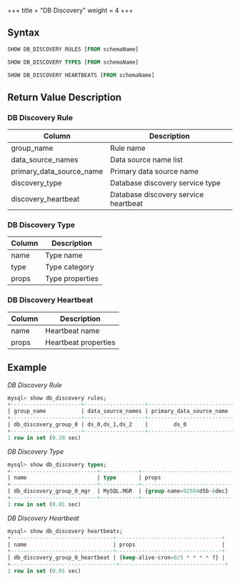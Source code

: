 +++
title = "DB Discovery"
weight = 4
+++

## Syntax

```sql
SHOW DB_DISCOVERY RULES [FROM schemaName]

SHOW DB_DISCOVERY TYPES [FROM schemaName]

SHOW DB_DISCOVERY HEARTBEATS [FROM schemaName]
```

## Return Value Description

### DB Discovery Rule

| Column                   | Description                            |
| ------------------------ | -------------------------------------- |
| group_name               | Rule name                              |
| data_source_names        | Data source name list                  |
| primary_data_source_name | Primary data source name               |
| discovery_type           | Database discovery service type        |
| discovery_heartbeat      | Database discovery service heartbeat   |

### DB Discovery Type

| Column                   | Description     |
| ------------------------ | ----------------|
| name                     | Type name       |
| type                     | Type category   |
| props                    | Type properties |

### DB Discovery Heartbeat

| Column                   | Description           |
| ------------------------ | ----------------------|
| name                     | Heartbeat name        |
| props                    | Heartbeat properties  |

## Example

*DB Discovery Rule*

```sql
mysql> show db_discovery rules;
+----------------------+-------------------+--------------------------+-----------------------------------------------------------------------------------+------------------------------------------------------------------------------+
| group_name           | data_source_names | primary_data_source_name | discovery_type                                                                    | discovery_heartbeat                                                          |
+----------------------+-------------------+--------------------------+-----------------------------------------------------------------------------------+------------------------------------------------------------------------------+
| db_discovery_group_0 | ds_0,ds_1,ds_2    |        ds_0              | {name=db_discovery_group_0_mgr, type=MySQL.MGR, props={group-name=92504d5b-6dec}} | {name=db_discovery_group_0_heartbeat, props={keep-alive-cron=0/5 * * * * ?}} |
+----------------------+-------------------+--------------------------+-----------------------------------------------------------------------------------+------------------------------------------------------------------------------+
1 row in set (0.20 sec)
```

*DB Discovery Type*

```sql
mysql> show db_discovery types;
+---------------------------+------------+------------------------------+
| name                      | type       | props                        |
+---------------------------+------------+------------------------------+
| db_discovery_group_0_mgr  | MySQL.MGR  | {group-name=92504d5b-6dec}   |
+---------------------------+------------+------------------------------+
1 row in set (0.01 sec)
```

*DB Discovery Heartbeat*

```sql
mysql> show db_discovery heartbeats;
+--------------------------------+---------------------------------+
| name                           | props                           |
+--------------------------------+---------------------------------+
| db_discovery_group_0_heartbeat | {keep-alive-cron=0/5 * * * * ?} |
+---------------------------------+---------------------------------+
1 row in set (0.01 sec)
```

